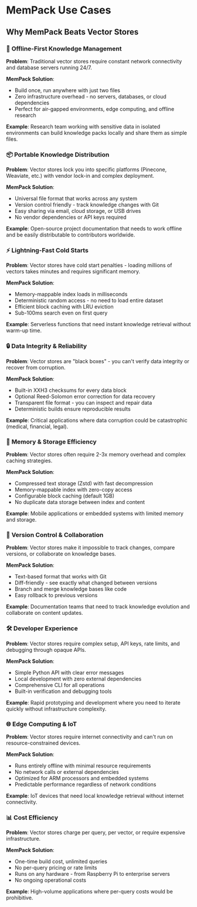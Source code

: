 # MemPack Use Cases

## Why MemPack Beats Vector Stores

### 🚀 **Offline-First Knowledge Management**
**Problem**: Traditional vector stores require constant network connectivity and database servers running 24/7.

**MemPack Solution**: 
- Build once, run anywhere with just two files
- Zero infrastructure overhead - no servers, databases, or cloud dependencies
- Perfect for air-gapped environments, edge computing, and offline research

**Example**: Research team working with sensitive data in isolated environments can build knowledge packs locally and share them as simple files.

### 📦 **Portable Knowledge Distribution**
**Problem**: Vector stores lock you into specific platforms (Pinecone, Weaviate, etc.) with vendor lock-in and complex deployment.

**MemPack Solution**:
- Universal file format that works across any system
- Version control friendly - track knowledge changes with Git
- Easy sharing via email, cloud storage, or USB drives
- No vendor dependencies or API keys required

**Example**: Open-source project documentation that needs to work offline and be easily distributable to contributors worldwide.

### ⚡ **Lightning-Fast Cold Starts**
**Problem**: Vector stores have cold start penalties - loading millions of vectors takes minutes and requires significant memory.

**MemPack Solution**:
- Memory-mappable index loads in milliseconds
- Deterministic random access - no need to load entire dataset
- Efficient block caching with LRU eviction
- Sub-100ms search even on first query

**Example**: Serverless functions that need instant knowledge retrieval without warm-up time.

### 🔒 **Data Integrity & Reliability**
**Problem**: Vector stores are "black boxes" - you can't verify data integrity or recover from corruption.

**MemPack Solution**:
- Built-in XXH3 checksums for every data block
- Optional Reed-Solomon error correction for data recovery
- Transparent file format - you can inspect and repair data
- Deterministic builds ensure reproducible results

**Example**: Critical applications where data corruption could be catastrophic (medical, financial, legal).

### 💾 **Memory & Storage Efficiency**
**Problem**: Vector stores often require 2-3x memory overhead and complex caching strategies.

**MemPack Solution**:
- Compressed text storage (Zstd) with fast decompression
- Memory-mappable index with zero-copy access
- Configurable block caching (default 1GB)
- No duplicate data storage between index and content

**Example**: Mobile applications or embedded systems with limited memory and storage.

### 🔄 **Version Control & Collaboration**
**Problem**: Vector stores make it impossible to track changes, compare versions, or collaborate on knowledge bases.

**MemPack Solution**:
- Text-based format that works with Git
- Diff-friendly - see exactly what changed between versions
- Branch and merge knowledge bases like code
- Easy rollback to previous versions

**Example**: Documentation teams that need to track knowledge evolution and collaborate on content updates.

### 🛠️ **Developer Experience**
**Problem**: Vector stores require complex setup, API keys, rate limits, and debugging through opaque APIs.

**MemPack Solution**:
- Simple Python API with clear error messages
- Local development with zero external dependencies
- Comprehensive CLI for all operations
- Built-in verification and debugging tools

**Example**: Rapid prototyping and development where you need to iterate quickly without infrastructure complexity.

### 🌐 **Edge Computing & IoT**
**Problem**: Vector stores require internet connectivity and can't run on resource-constrained devices.

**MemPack Solution**:
- Runs entirely offline with minimal resource requirements
- No network calls or external dependencies
- Optimized for ARM processors and embedded systems
- Predictable performance regardless of network conditions

**Example**: IoT devices that need local knowledge retrieval without internet connectivity.

### 📊 **Cost Efficiency**
**Problem**: Vector stores charge per query, per vector, or require expensive infrastructure.

**MemPack Solution**:
- One-time build cost, unlimited queries
- No per-query pricing or rate limits
- Runs on any hardware - from Raspberry Pi to enterprise servers
- No ongoing operational costs

**Example**: High-volume applications where per-query costs would be prohibitive.
